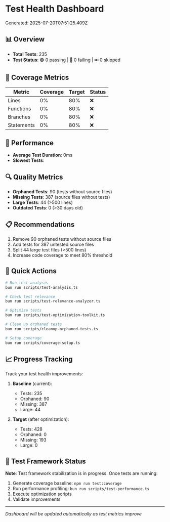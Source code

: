 # Test Health Dashboard

Generated: 2025-07-20T07:51:25.409Z

## 📊 Overview

- **Total Tests**: 235
- **Test Status**: 🟢 0 passing | 🔴 0 failing | ⏭️ 0 skipped

## 🎯 Coverage Metrics

| Metric | Coverage | Target | Status |
|--------|----------|--------|--------|
| Lines | 0% | 80% | ❌ |
| Functions | 0% | 80% | ❌ |
| Branches | 0% | 80% | ❌ |
| Statements | 0% | 80% | ❌ |

## 🏃 Performance

- **Average Test Duration**: 0ms
- **Slowest Tests**:


## 🔍 Quality Metrics

- **Orphaned Tests**: 90 (tests without source files)
- **Missing Tests**: 387 (source files without tests)
- **Large Tests**: 44 (>500 lines)
- **Outdated Tests**: 0 (>30 days old)

## 📋 Recommendations

1. Remove 90 orphaned tests without source files
2. Add tests for 387 untested source files
3. Split 44 large test files (>500 lines)
4. Increase code coverage to meet 80% threshold

## 🚀 Quick Actions

```bash
# Run test analysis
bun run scripts/test-analysis.ts

# Check test relevance
bun run scripts/test-relevance-analyzer.ts

# Optimize tests
bun run scripts/test-optimization-toolkit.ts

# Clean up orphaned tests
bun run scripts/cleanup-orphaned-tests.ts

# Setup coverage
bun run scripts/coverage-setup.ts
```

## 📈 Progress Tracking

Track your test health improvements:

1. **Baseline** (current):
   - Tests: 235
   - Orphaned: 90
   - Missing: 387
   - Large: 44

2. **Target** (after optimization):
   - Tests: 428
   - Orphaned: 0
   - Missing: 193
   - Large: 0

## 🔧 Test Framework Status

**Note**: Test framework stabilization is in progress. Once tests are running:

1. Generate coverage baseline: `npm run test:coverage`
2. Run performance profiling: `bun run scripts/test-performance.ts`
3. Execute optimization scripts
4. Validate improvements

---

*Dashboard will be updated automatically as test metrics improve*
